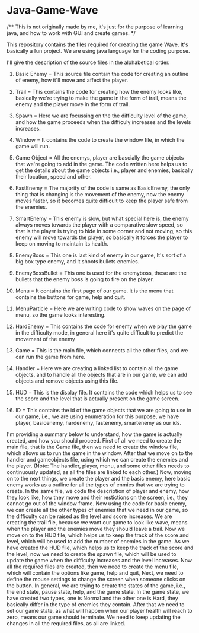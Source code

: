 # Java-Game-Wave

/**
This is not originally made by me, it's just for the purpose of learning java, and how to work with GUI and create games.
*/

This repository contains the files required for creating the game Wave. It's basically a fun project. We are using java language for the coding purpose. 

I'll give the description of the source files in the alphabetical order.

1. Basic Enemy = This source file contain the code for creating an outline of enemy, how it'll move and affect the player.

2. Trail = This contains the code for creating how the enemy looks like, basically we're trying to make the game in the form of trail, means the enemy and the player move in the form of trail.

3. Spawn = Here we are focussing on the the difficulty level of the game, and how the game proceeds when the difficuly increases and the levels increases.

4. Window = It contains the code to create the window file, in which the game will run.

5. Game Object = All the enemys, player are bascially the game objects that we're going to add in the game. The code written here helps us to get the details about the game objects i.e., player and enemies, basically their location, speed and other.

6. FastEnemy = The majority of the code is same as BasicEnemy, the only thing that is changing is the movement of the enemy, now the enemy moves faster, so it becomes quite difficult to keep the player safe from the enemies.

7. SmartEnemy = This enemy is slow, but what special here is, the enemy always moves towards the player with a comparative slow speed, so that is the player is trying to hide in some corner and not moving, so this enemy will move towards the player, so basically it forces the player to keep on moving to maintain its health.

8. EnemyBoss = This one is last kind of enemy in our game, It's sort of a big box type enemy, and it shoots bullets enemies.

9. EnemyBossBullet = This one is used for the enemyboss, these are the bullets that the enemy boss is going to fire on the player.

10. Menu = It contains the first page of our game. It is the menu that contains the buttons for game, help and quit.

11. MenuParticle = Here we are writing code to show waves on the page of menu, so the game looks interesting. 

12. HardEnemy = This contains the code for enemy when we play the game in the difficulty mode, in general here it's quite difficult to predict the movement of the enemy

13. Game = This is the main file, which connects all the other files, and we can run the game from here.

14. Handler = Here we are creating a linked list to contain all the game objects, and to handle all the objects that are in our game, we can add objects and remove objects using this file.

15. HUD = This is the display file. It contains the code which helps us to see the score and the level that is actually present on the game screen. 

16. ID = This contains the id of the game objects that we are going to use in our game, i.e., we are using enumeration for this purpose, we have player, basicenemy, hardenemy, fastenemy, smartenemy as our ids.

I'm providing a summary below to understand, how the game is actually created, and how you should proceed.
First of all we need to create the main file, that is the Game file, then we need to create the window file, which allows us to run the game in the window. After that we move on to the handler and gameobjects file, using which we can create the enemies and the player. 
(Note: The handler, player, menu, and some other files needs to continuously updated, as all the files are linked to each other.) 
Now, moving on to the next things, we create the player and the basic enemy, here basic enemy works as a outline for all the types of enmies that we are trying to create. In the same file, we code the description of player and enemy, how they look like, how they move and their restictions on the screen, i.e., they cannot go out of the window frame. Now using the code for basic enemy, we can create all the other types of enemies that we need in our game, so the difficulty can be raised as the level and score increases. We are creating the trail file, because we want our game to look like wave, means when the player and the enemies move they should leave a trail. Now we move on to the HUD file, which helps us to keep the track of the score and level, which will be used to add the number of enemies in the game. As we have created the HUD file, which helps us to keep the track of the score and the level, now we need to create the spawn file, which will be used to update the game when the difficulty increases and the level increases. 
Now all the required files are created, then we need to create the menu file, which will contain the options like game, help and quit, Next, we need to define the mouse settings to change the screen when someone clicks on the button. In general, we are trying to create the states of the game, i.e., the end state, pause state, help, and the game state. In the game state, we have created two types, one is Normal and the other one is Hard, they basically differ in the type of enemies they contain. After that we need to set our game state, as what will happen when our player health will reach to zero, means our game should terminate.
We need to keep updating the changes in all the required files, as all are linked. 
